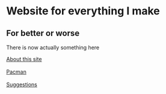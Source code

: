 <html>
  <head>
   
  </head>
  <body>
    <h1>Website for everything I make</h1>
    <h2>For better or worse</h2>
    <p>There is now actually something here</p>
    <a href="IceCreamTaco.github.io/about/index.html"> About this site </a> <br style = "lineheight:2;"><br>
    <a href="IceCreamTaco.github.io/New project/index.html"> Pacman </a> <br style = "lineheight:2;"><br>
    <a href="IceCreamTaco.github.io/suggest/index.html"> Suggestions </a>

<script src="https://cdn.jsdelivr.net/npm/cookieconsent@3/build/cookieconsent.min.js" data-cfasync="false"></script>
<script>
window.cookieconsent.initialise({
  "palette": {
    "popup": {
      "background": "#110164"
    },
    "button": {
      "background": "#ffc0cb",
      "text": "#000000"
    }
  },
  "theme": "classic",
  "position": "top",
  "content": {
    "message": "This website might use cookies. I don't know.",
    "dismiss": "Ok...",
    "link": "Sorry, you can't learn more",
    "href": "https://en.wikipedia.org/wiki/Cookie"
  }
});
</script>
 </body>
 
  </html>

